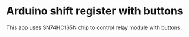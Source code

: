 # Arduino shift register with buttons

This app uses SN74HC165N chip to control relay module with buttons.

